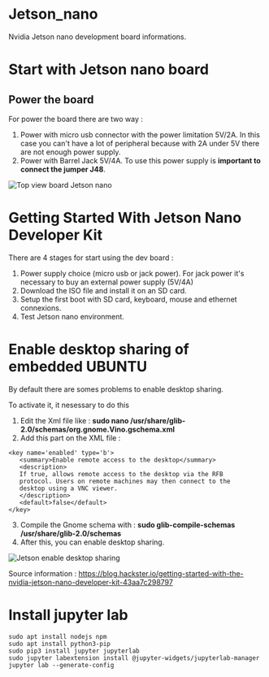 # Jetson_nano
Nvidia Jetson nano development board informations.

# Start with Jetson nano board
## Power the board
For power the board there are two way :
 1. Power with micro usb connector with the power limitation 5V/2A. In this case you can't have a lot of peripheral because 
 with 2A under 5V there are not enough power supply.
 2. Power with Barrel Jack 5V/4A. To use this power supply is **important to connect the jumper J48**.

![Top view board Jetson nano ](https://github.com/sulpub/Jetson_nano/blob/master/images/Jetson_nano_top_board_view.JPG)

# Getting Started With Jetson Nano Developer Kit

There are 4 stages for start using the dev board :
1. Power supply choice (micro usb or jack power). For jack power it's necessary to buy an external power supply (5V/4A)
2. Download the ISO file and install it on an SD card.
3. Setup the first boot with SD card, keyboard, mouse and ethernet connexions.
4. Test Jetson nano environment.

# Enable desktop sharing of embedded UBUNTU

By default there are somes problems to enable desktop sharing.

To activate it, it nesessary to do this
1. Edit the Xml file like : **sudo nano /usr/share/glib-2.0/schemas/org.gnome.Vino.gschema.xml**
2. Add this part on the XML file :
```
<key name='enabled' type='b'>
   <summary>Enable remote access to the desktop</summary>
   <description>
   If true, allows remote access to the desktop via the RFB
   protocol. Users on remote machines may then connect to the
   desktop using a VNC viewer.
   </description>
   <default>false</default>
</key>
```
3. Compile the Gnome schema with : **sudo glib-compile-schemas /usr/share/glib-2.0/schemas**
4. After this, you can enable desktop sharing.

![Jetson enable desktop sharing](https://github.com/sulpub/Jetson_nano/blob/master/images/jetson_nano_desktop_sharing.png)

Source information : https://blog.hackster.io/getting-started-with-the-nvidia-jetson-nano-developer-kit-43aa7c298797


# Install jupyter lab

    sudo apt install nodejs npm
    sudo apt install python3-pip
    sudo pip3 install jupyter jupyterlab
    sudo jupyter labextension install @jupyter-widgets/jupyterlab-manager
    jupyter lab --generate-config
